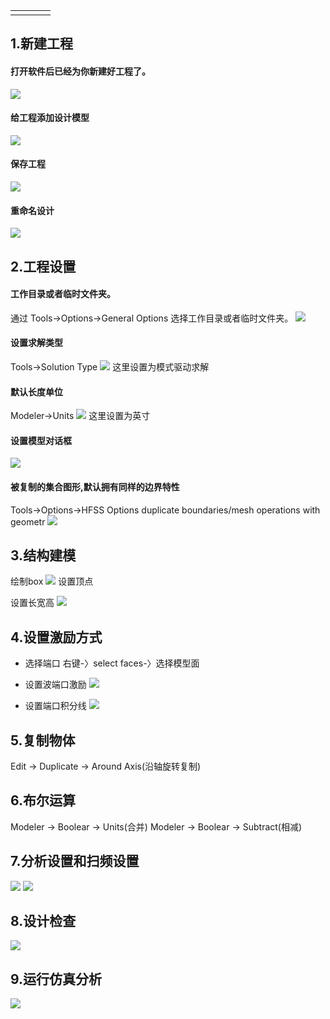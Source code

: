 | | | | |
|-- |-- |--| --|
|  | | | |

## 1.新建工程
#### 打开软件后已经为你新建好工程了。
![](/assets/HFSS-NewProject.jpg)

#### 给工程添加设计模型
![](/assets/HFSS-NewProject1.png)

#### 保存工程
![](/assets/HFSS-NewProject2.png)

#### 重命名设计
![](/assets/HFSS-NewProject3.png)

## 2.工程设置
#### 工作目录或者临时文件夹。
通过 Tools->Options->General Options 选择工作目录或者临时文件夹。
![](/assets/HFSS-ProjectSet.png)

#### 设置求解类型
Tools->Solution Type 
![](/assets/HFSS-ProjectSet1.png)
这里设置为模式驱动求解

#### 默认长度单位
Modeler->Units
![](/assets/HFSS-ProjectSet2.png)
这里设置为英寸

#### 设置模型对话框
![](/assets/HFSS-ProjectSet3.png)

#### 被复制的集合图形,默认拥有同样的边界特性
Tools->Options->HFSS Options duplicate boundaries/mesh operations with geometr
![](/assets/HFSS-ProjectSet4.png)

## 3.结构建模
绘制box
![](/assets/HFSS-ProjectModel.png)
设置顶点

设置长宽高
![](/assets/HFSS-ProjectModel2.png)


## 4.设置激励方式
* 选择端口
右键-〉select faces-〉选择模型面

* 设置波端口激励
![](/assets/HFSS-Excitation.png)

* 设置端口积分线
![](/assets/HFSS-Excitation1.png)

## 5.复制物体
Edit -> Duplicate -> Around Axis(沿轴旋转复制) 

## 6.布尔运算
Modeler -> Boolear -> Units(合并)
Modeler -> Boolear -> Subtract(相减)

## 7.分析设置和扫频设置
![](/assets/HFSS-SweepSet.png)
![](/assets/HFSS-SweepSet1.png)

## 8.设计检查
![](/assets/HFSS-DesignCheck.png)

## 9.运行仿真分析
![](/assets/HFSS-AnalyzeAll.png)





